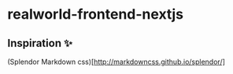 # realworld-frontend-nextjs

## Inspiration ✨
(Splendor Markdown css)[http://markdowncss.github.io/splendor/]